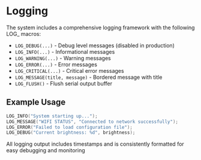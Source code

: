 # Logging

The system includes a comprehensive logging framework with the following LOG_ macros:

- `LOG_DEBUG(...)` - Debug level messages (disabled in production)
- `LOG_INFO(...)` - Informational messages
- `LOG_WARNING(...)` - Warning messages
- `LOG_ERROR(...)` - Error messages
- `LOG_CRITICAL(...)` - Critical error messages
- `LOG_MESSAGE(title, message)` - Bordered message with title
- `LOG_FLUSH()` - Flush serial output buffer

## Example Usage

```cpp
LOG_INFO("System starting up...");
LOG_MESSAGE("WIFI STATUS", "Connected to network successfully");
LOG_ERROR("Failed to load configuration file");
LOG_DEBUG("Current brightness: %d", brightness);
```

All logging output includes timestamps and is consistently formatted for easy debugging and monitoring
